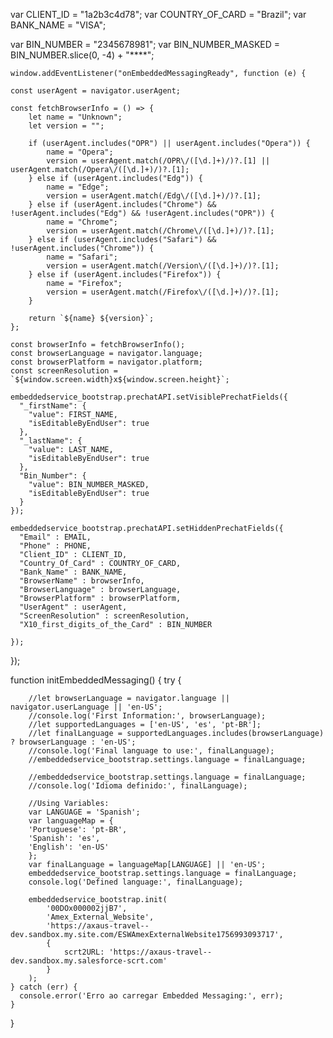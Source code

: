    var CLIENT_ID = "1a2b3c4d78";
   var COUNTRY_OF_CARD = "Brazil";
   var BANK_NAME = "VISA";

   var BIN_NUMBER = "2345678981";
   var BIN_NUMBER_MASKED = BIN_NUMBER.slice(0, -4) + "****";		

	window.addEventListener("onEmbeddedMessagingReady", function (e) {

	const userAgent = navigator.userAgent;
	
	const fetchBrowserInfo = () => {
		let name = "Unknown";
		let version = "";

		if (userAgent.includes("OPR") || userAgent.includes("Opera")) {
			name = "Opera";
			version = userAgent.match(/OPR\/([\d.]+)/)?.[1] || userAgent.match(/Opera\/([\d.]+)/)?.[1];
		} else if (userAgent.includes("Edg")) {
			name = "Edge";
			version = userAgent.match(/Edg\/([\d.]+)/)?.[1];
		} else if (userAgent.includes("Chrome") && !userAgent.includes("Edg") && !userAgent.includes("OPR")) {
			name = "Chrome";
			version = userAgent.match(/Chrome\/([\d.]+)/)?.[1];
		} else if (userAgent.includes("Safari") && !userAgent.includes("Chrome")) {
			name = "Safari";
			version = userAgent.match(/Version\/([\d.]+)/)?.[1];
		} else if (userAgent.includes("Firefox")) {
			name = "Firefox";
			version = userAgent.match(/Firefox\/([\d.]+)/)?.[1];
		}

		return `${name} ${version}`;
	};

	const browserInfo = fetchBrowserInfo();
	const browserLanguage = navigator.language;
	const browserPlatform = navigator.platform;
	const screenResolution = `${window.screen.width}x${window.screen.height}`;

	embeddedservice_bootstrap.prechatAPI.setVisiblePrechatFields({
	  "_firstName": {
		"value": FIRST_NAME,
		"isEditableByEndUser": true
	  },
	  "_lastName": {
		"value": LAST_NAME,
		"isEditableByEndUser": true
	  },
	  "Bin_Number": {
		"value": BIN_NUMBER_MASKED,
		"isEditableByEndUser": true
	  }
	});
	
	embeddedservice_bootstrap.prechatAPI.setHiddenPrechatFields({
	  "Email" : EMAIL,
	  "Phone" : PHONE,
	  "Client_ID" : CLIENT_ID,
	  "Country_Of_Card" : COUNTRY_OF_CARD,
	  "Bank_Name" : BANK_NAME,
	  "BrowserName" : browserInfo,
	  "BrowserLanguage" : browserLanguage,
	  "BrowserPlatform" : browserPlatform,
	  "UserAgent" : userAgent,
	  "ScreenResolution" : screenResolution,
	  "X10_first_digits_of_the_Card" : BIN_NUMBER
			
	});
  });

  function initEmbeddedMessaging() {
    try {

		//let browserLanguage = navigator.language || navigator.userLanguage || 'en-US';
		//console.log('First Information:', browserLanguage);
		//let supportedLanguages = ['en-US', 'es', 'pt-BR'];
		//let finalLanguage = supportedLanguages.includes(browserLanguage) ? browserLanguage : 'en-US';
		//console.log('Final language to use:', finalLanguage);
		//embeddedservice_bootstrap.settings.language = finalLanguage;

		//embeddedservice_bootstrap.settings.language = finalLanguage;
		//console.log('Idioma definido:', finalLanguage);	

		//Using Variables:            
        var LANGUAGE = 'Spanish';
        var languageMap = {
        'Portuguese': 'pt-BR',
        'Spanish': 'es',
        'English': 'en-US'
        };
        var finalLanguage = languageMap[LANGUAGE] || 'en-US';
        embeddedservice_bootstrap.settings.language = finalLanguage;
        console.log('Defined language:', finalLanguage);

		embeddedservice_bootstrap.init(
			'00DOx000002jjB7',
			'Amex_External_Website',
			'https://axaus-travel--dev.sandbox.my.site.com/ESWAmexExternalWebsite1756993093717',
			{
				scrt2URL: 'https://axaus-travel--dev.sandbox.my.salesforce-scrt.com'
			}
		);
    } catch (err) {
      console.error('Erro ao carregar Embedded Messaging:', err);
    }
  }
</script>
<script 
type='text/javascript' 
src='https://axaus-travel--dev.sandbox.my.site.com/ESWAmexExternalWebsite1756993093717/assets/js/bootstrap.min.js' 
onload='initEmbeddedMessaging()'>
</script>
